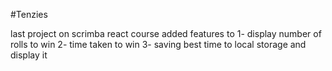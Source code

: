 #Tenzies

last project on scrimba react course 
added features to
1- display number of rolls to win 
2- time taken to win 
3- saving best time to local storage and display it

